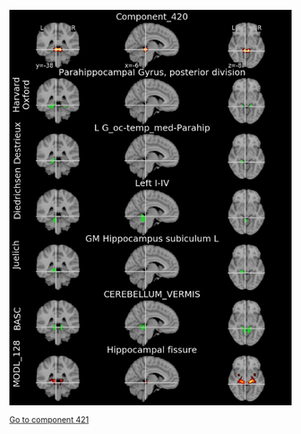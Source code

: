 


![420](preliminary/420.jpg "Component 420")

[Go to component 421](https://parietal-inria.github.io/MODL_atlas/1024/421 "Component 421")